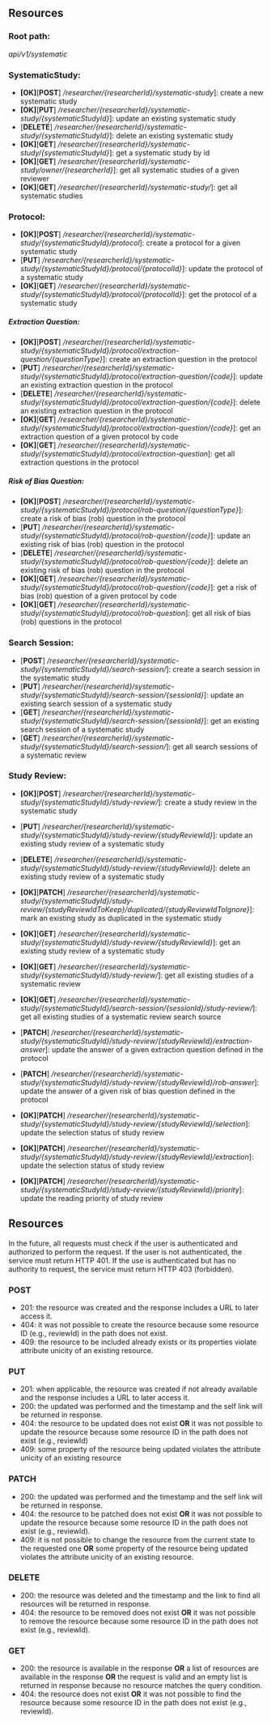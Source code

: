 
## Resources

### Root path:
*api/v1/systematic*

### SystematicStudy:
- **[OK]**[**POST**] */researcher/{researcherId}/systematic-study*]: create a new systematic study
- **[OK]**[**PUT**] */researcher/{researcherId}/systematic-study/{systematicStudyId}*]:  update an existing systematic study
- [**DELETE**] */researcher/{researcherId}/systematic-study/{systematicStudyId}*]:  delete an existing systematic study
- **[OK]**[**GET**] */researcher/{researcherId}/systematic-study/{systematicStudyId}*]:  get a systematic study by id
- **[OK]**[**GET**] */researcher/{researcherId}/systematic-study/owner/{researcherId}*]:  get all systematic studies of a given reviewer
- **[OK]**[**GET**] */researcher/{researcherId}/systematic-study/*]:  get all systematic studies

### Protocol:
- **[OK]**[**POST**]  */researcher/{researcherId}/systematic-study/{systematicStudyId}/protocol*]: create a protocol for a given systematic study
- [**PUT**]  */researcher/{researcherId}/systematic-study/{systematicStudyId}/protocol/{protocolId}*]: update the protocol of a systematic study
- **[OK]**[**GET**]  */researcher/{researcherId}/systematic-study/{systematicStudyId}/protocol/{protocolId}*]: get the protocol of a systematic study

[//]: # (##### Research Question:)

[//]: # (- [**POST**]  */researcher/{researcherId}/systematic-study/{systematicStudyId}/protocol/research-question*]: create a research question in the protocol)

[//]: # (- [**PUT**]  */researcher/{researcherId}/systematic-study/{systematicStudyId}/protocol/research-question/{code}*]: update an existing research question in the protocol)

[//]: # (- [**DELETE**]  */researcher/{researcherId}/systematic-study/{systematicStudyId}/protocol/research-question/{code}*]: delete an existing research question in the protocol)

[//]: # (- [**GET**]  */researcher/{researcherId}/systematic-study/{systematicStudyId}/protocol/research-question/{code}*]: get a research question of a given protocol by code)

[//]: # (- [**GET**]  */researcher/{researcherId}/systematic-study/{systematicStudyId}/protocol/research-question*]: get all research questions in the protocol)

[//]: # ()
[//]: # (##### Eligibility criteria)

[//]: # (- [**POST**]  */researcher/{researcherId}/systematic-study/{systematicStudyId}/protocol/criteria*]: create a selection criterion in the protocol)

[//]: # (- [**PUT**]  */researcher/{researcherId}/systematic-study/{systematicStudyId}/protocol/criteria/{code}*]: update an existing selection criterion in the  protocol)

[//]: # (- [**DELETE**]  */researcher/{researcherId}/systematic-study/{systematicStudyId}/protocol/criteria/{code}*]: delete an existing selection criterion in the  protocol)

[//]: # (- [**GET**]  */researcher/{researcherId}/systematic-study/{systematicStudyId}/protocol/criteria/{code}*]: get a selection criterion in a given protocol by code)

[//]: # (- [**GET**]  */researcher/{researcherId}/systematic-study/{systematicStudyId}/protocol/criteria*]: get all selection criteria in the  protocol)

[//]: # ()
[//]: # (##### PICOC)

[//]: # (- [**PUT**]  */researcher/{researcherId}/systematic-study/{systematicStudyId}/protocol/picoc*]: create or update the picoc of the protocol)

[//]: # (- [**DELETE**]  */researcher/{researcherId}/systematic-study/{systematicStudyId}/protocol/picoc*]: delete an existing picoc of the protocol)

[//]: # (- [**GET**]  */researcher/{researcherId}/systematic-study/{systematicStudyId}/protocol/picoc*]: get the picoc of the protocol)

##### Extraction Question:
- **[OK]**[**POST**]  */researcher/{researcherId}/systematic-study/{systematicStudyId}/protocol/extraction-question/{questionType}*]: create an extraction question in the protocol
- [**PUT**]  */researcher/{researcherId}/systematic-study/{systematicStudyId}/protocol/extraction-question/{code}*]: update an existing extraction question in the protocol
- [**DELETE**]  */researcher/{researcherId}/systematic-study/{systematicStudyId}/protocol/extraction-question/{code}*]: delete an existing extraction question in the protocol
- **[OK]**[**GET**]  */researcher/{researcherId}/systematic-study/{systematicStudyId}/protocol/extraction-question/{code}*]: get an extraction question of a given protocol by code
- **[OK]**[**GET**]  */researcher/{researcherId}/systematic-study/{systematicStudyId}/protocol/extraction-question*]: get all extraction questions in the protocol


##### Risk of Bias Question:
- **[OK]**[**POST**]  */researcher/{researcherId}/systematic-study/{systematicStudyId}/protocol/rob-question/{questionType}*]: create a risk of bias (rob) question in the protocol
- [**PUT**]  */researcher/{researcherId}/systematic-study/{systematicStudyId}/protocol/rob-question/{code}*]: update an existing risk of bias (rob) question in the protocol
- [**DELETE**]  */researcher/{researcherId}/systematic-study/{systematicStudyId}/protocol/rob-question/{code}*]: delete an existing risk of bias (rob) question in the protocol
- **[OK]**[**GET**]  */researcher/{researcherId}/systematic-study/{systematicStudyId}/protocol/rob-question/{code}*]: get a risk of bias (rob) question of a given protocol by code
- **[OK]**[**GET**]  */researcher/{researcherId}/systematic-study/{systematicStudyId}/protocol/rob-question*]: get all risk of bias (rob) questions in the protocol

### Search Session:
- [**POST**]  */researcher/{researcherId}/systematic-study/{systematicStudyId}/search-session/*]: create a search session in the systematic study
- [**PUT**]  */researcher/{researcherId}/systematic-study/{systematicStudyId}/search-session/{sessionId}*]: update an existing search session of a systematic study
- [**GET**]  */researcher/{researcherId}/systematic-study/{systematicStudyId}/search-session/{sessionId}*]: get an existing search session of a systematic study
- [**GET**]  */researcher/{researcherId}/systematic-study/{systematicStudyId}/search-session/*]: get all search sessions of a systematic review

### Study Review:
- **[OK]**[**POST**]  */researcher/{researcherId}/systematic-study/{systematicStudyId}/study-review/*]: create a study review in the systematic study
- [**PUT**]  */researcher/{researcherId}/systematic-study/{systematicStudyId}/study-review/{studyReviewId}*]: update an existing study review of a systematic study
- [**DELETE**]  */researcher/{researcherId}/systematic-study/{systematicStudyId}/study-review/{studyReviewId}*]: delete an existing study review of a systematic study
- **[OK]**[**PATCH**]  */researcher/{researcherId}/systematic-study/{systematicStudyId}/study-review/{studyReviewIdToKeep}/duplicated/{studyReviewIdToIgnore}*]: mark an existing study as duplicated in the systematic study

- **[OK]**[**GET**]  */researcher/{researcherId}/systematic-study/{systematicStudyId}/study-review/{studyReviewId}*]: get an existing study review of a systematic study
- **[OK]**[**GET**]  */researcher/{researcherId}/systematic-study/{systematicStudyId}/study-review/*]: get all existing studies of a systematic review
- **[OK]**[**GET**]  */researcher/{researcherId}/systematic-study/{systematicStudyId}/search-session/{sessionId}/study-review/*]: get all existing studies of a systematic review search source 

- [**PATCH**]  */researcher/{researcherId}/systematic-study/{systematicStudyId}/study-review/{studyReviewId}/extraction-answer*]: update the answer of a given extraction question defined in the protocol
- [**PATCH**]  */researcher/{researcherId}/systematic-study/{systematicStudyId}/study-review/{studyReviewId}/rob-answer*]: update the answer of a given risk of bias question defined in the protocol

- **[OK]**[**PATCH**]  */researcher/{researcherId}/systematic-study/{systematicStudyId}/study-review/{studyReviewId}/selection*]: update the selection status of study review
- **[OK]**[**PATCH**]  */researcher/{researcherId}/systematic-study/{systematicStudyId}/study-review/{studyReviewId}/extraction*]: update the selection status of study review
- **[OK]**[**PATCH**]  */researcher/{researcherId}/systematic-study/{systematicStudyId}/study-review/{studyReviewId}/priority*]: update the reading priority of study review

## Resources

In the future, all requests must check if the user is authenticated and authorized to perform the request. 
If the user is not authenticated, the service must return HTTP 401. If the use is authenticated but has no authority to 
request, the service must return HTTP 403 (forbidden).

### POST

- 201: the resource was created and the response includes a URL to later access it.
- 404: it was not possible to create the resource because some resource ID (e.g., reviewId) in the path does not exist.
- 409: the resource to be included already exists or its properties violate attribute unicity of an existing resource.

### PUT

- 201: when applicable, the resource was created if not already available and the response includes a URL to later access it.
- 200: the updated was performed and the timestamp and the self link will be returned in response.
- 404: the resource to be updated does not exist **OR** it was not possible to update the resource because some resource ID in the path does not exist (e.g., reviewId)
- 409: some property of the resource being updated violates the attribute unicity of an existing resource

### PATCH

- 200: the updated was performed and the timestamp and the self link will be returned in response.
- 404: the resource to be patched does not exist **OR** it was not possible to update the resource because some resource ID in the path does not exist (e.g., reviewId).
- 409: it is not possible to change the resource from the current state to the requested one **OR** some property of the resource being updated violates the attribute unicity of an existing resource.

### DELETE

- 200: the resource was deleted and the timestamp and the link to find all resources will be returned in response.
- 404: the resource to be removed does not exist **OR** it was not possible to remove the resource because some resource ID in the path does not exist (e.g., reviewId).

### GET

- 200: the resource is available in the response **OR** a list of resources are available in the response **OR** the request is valid and an empty list is returned in response because no resource matches the query condition. 
- 404: the resource does not exist **OR** it was not possible to find the resource because some resource ID in the path does not exist (e.g., reviewId).



